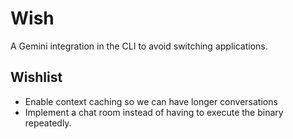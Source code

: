 # Wish

A Gemini integration in the CLI to avoid switching applications.

## Wishlist
- Enable context caching so we can have longer conversations
- Implement a chat room instead of having to execute the binary repeatedly.
